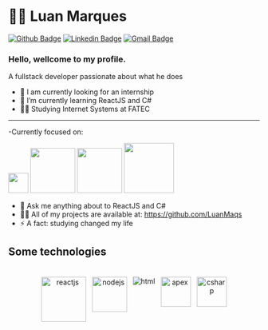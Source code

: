 # :man_technologist: Luan Marques

[![Github Badge](https://img.shields.io/badge/-Github-000?style=flat-square&logo=Github&logoColor=white&link=https:https://github.com/LuanMaqs)](https://github.com/LuanMaqs)
[![Linkedin Badge](https://img.shields.io/badge/-LinkedIn-blue?style=flat-square&logo=Linkedin&logoColor=white&link=https:https://www.linkedin.com/in/luan-marques-66832b31b/)](https://www.linkedin.com/in/luan-marques-66832b31b/)
[![Gmail Badge](https://img.shields.io/badge/-Gmail-c14438?style=flat-square&logo=Gmail&logoColor=white&link=mailto:lm7007fernandes@gmail.com)](lm7007fernandes@gmail.com)

### Hello, wellcome to my profile.

A fullstack developer passionate about what he does

- 🔭 I am currently looking for an internship  
- 🌱 I’m currently learning ReactJS and C#
- 👨‍🎓 Studying Internet Systems at FATEC


---

  -Currently focused on:
<div display = "inline" >
  <img  width = 40 hidth = 40 src= "https://upload.wikimedia.org/wikipedia/commons/thumb/7/7d/Microsoft_.NET_logo.svg/2048px-Microsoft_.NET_logo.svg.png" />
  <img width = 90 hidth = 90 src = "https://www.shinteck.it/wp-content/uploads/2019/07/reactjs-card-300x150.png"/>
<img width = 90 hidth = 90 src = "https://miro.medium.com/v2/1*aeWo6e6FC8InJwBl3TmpDw.jpeg" />
  <img width = 100 hidth = 100 src = "https://www.objective.com.br/wp-content/uploads/2020/12/salesforce-2.png" />
</div>




  

- 💬 Ask me anything about to ReactJS and C#
- 👨‍💻 All of my projects are available at: https://github.com/LuanMaqs
- ⚡ A fact: studying changed my life 

 ## Some technologies
<div align="center">
 <br>
<img src="https://www.shinteck.it/wp-content/uploads/2019/07/reactjs-card-300x150.png" alt="reactjs" style="vertical-align:top; margin:4px"  width = 90 hidth = 90 >
<img src="https://miro.medium.com/v2/1*aeWo6e6FC8InJwBl3TmpDw.jpeg" alt="nodejs" style="vertical-align:top; margin:4px"  width = 70 hidth = 70>
<img src="https://img.shields.io/badge/HTML-E34F26?style=for-the-badge&logo=html5&logoColor=white" alt="html" style="vertical-align:top; margin:4px">
  <img src = "https://res.cloudinary.com/hy4kyit2a/f_auto,fl_lossy,q_70/learn/superbadges/superbadge_apex/2d3426c48dc056fd5c083ecb5cb66a56_badge.png" alt="apex" style="vertical-align:top; margin:4px" width = 60 hidth = 60/>
  <img src = "https://banner2.cleanpng.com/20180831/iua/kisspng-c-programming-language-logo-microsoft-visual-stud-atlas-portfolio-1713945971245.webp" alt="csharp" style="vertical-align:top; margin:4px" width = 60 hidth = 60/>
<br>
</div>

<br>
</div>
